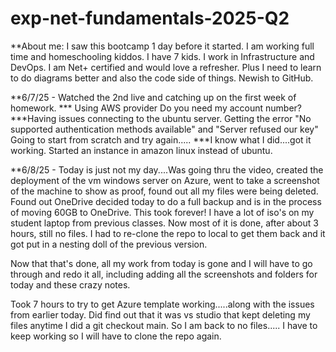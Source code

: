 # exp-net-fundamentals-2025-Q2
**About me: I saw this bootcamp 1 day before it started. I am working full time and homeschooling kiddos. I have 7 kids. I work in Infrastructure and DevOps. I am Net+ certified and would love a refresher. Plus I need to learn to do diagrams better and also the code side of things. Newish to GitHub. 

**6/7/25 - Watched the 2nd live and catching up on the first week of homework. 
*** Using AWS provider Do you need my account number?
***Having issues connecting to the ubuntu server. Getting the error "No supported authentication methods available" and "Server refused our key" Going to start from scratch and try again.....
***I know what I did....got it working. Started an instance in amazon linux instead of ubuntu. 

**6/8/25 - Today is just not my day....Was going thru the video, created the deployment of the vm windows server on Azure, went to take a screenshot of the machine to show as proof, found out all my files were being deleted. Found out OneDrive decided today to do a full backup and is in the process of moving 60GB to OneDrive. This took forever! I have a lot of iso's on my student laptop from previous classes. Now most of it is done, after about 3 hours, still no files. I had to re-clone the repo to local to get them back and it got put in a nesting doll of the previous version. 

Now that that's done, all my work from today is gone and I will have to go through and redo it all, including adding all the screenshots and folders for today and these crazy notes. 

Took 7 hours to try to get Azure template working.....along with the issues from earlier today. Did find out that it was vs studio that kept deleting my files anytime I did a git checkout main. So I am back to no files..... I have to keep working so I will have to clone the repo again.

